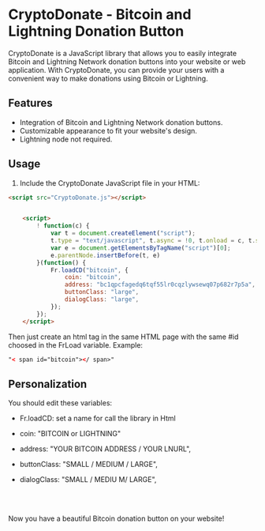 # CryptoDonate - Bitcoin and Lightning Donation Button

CryptoDonate is a JavaScript library that allows you to easily integrate Bitcoin and Lightning Network donation buttons into your website or web application. With CryptoDonate, you can provide your users with a convenient way to make donations using Bitcoin or Lightning.

## Features

- Integration of Bitcoin and Lightning Network donation buttons.
- Customizable appearance to fit your website's design.
- Lightning node not required.

## Usage

1. Include the CryptoDonate JavaScript file in your HTML:

```html
<script src="CryptoDonate.js"></script>


	<script>
		! function(c) {
			var t = document.createElement("script");
			t.type = "text/javascript", t.async = !0, t.onload = c, t.src = "CryptoDonateButton/src/widget.js";
			var e = document.getElementsByTagName("script")[0];
			e.parentNode.insertBefore(t, e)
		}(function() {
			Fr.loadCD("bitcoin", {
				coin: "bitcoin",
				address: "bc1qpcfagedq6tqf55lr0cqzlywsewq07p682r7p5a",
				buttonClass: "large",
				dialogClass: "large",
			});
		});
	</script>
```

Then just create an html tag in the same HTML page with the same #id choosed in the FrLoad variable. Example:
```html
"< span id="bitcoin"></ span>"
```

  ## Personalization
  You should edit these variables:
  
  - Fr.loadCD: set a name for call the library in Html
  - coin: "BITCOIN or LIGHTNING"
  - address: "YOUR BITCOIN ADDRESS / YOUR LNURL",
  - buttonClass: "SMALL / MEDIUM / LARGE",
  - dialogClass: "SMALL / MEDIU M/ LARGE",
        
     

	<Br><Br>
	
Now you have a beautiful Bitcoin donation button on your website!
	
	
  
 
